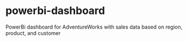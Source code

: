 # powerbi-dashboard
PowerBi dashboard for AdventureWorks with sales data based on region, product, and customer
